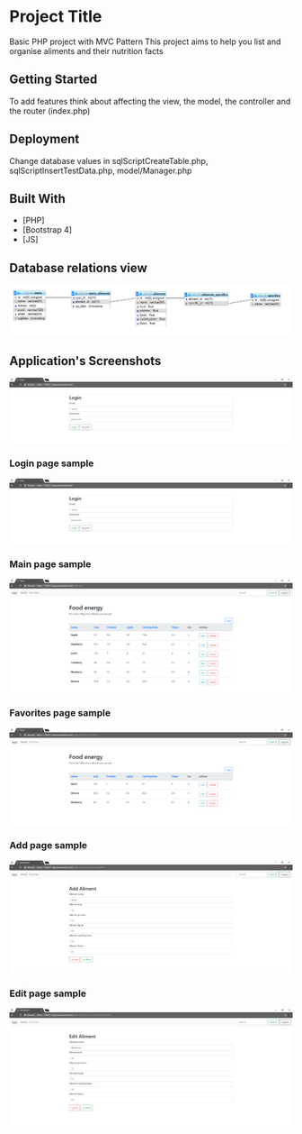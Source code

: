 # Project Title

Basic PHP project with MVC Pattern
This project aims to help you list and organise aliments and their nutrition facts

## Getting Started

To add features think about affecting the view, the model, the controller and the router (index.php)

## Deployment

Change database values in sqlScriptCreateTable.php, sqlScriptInsertTestData.php, model/Manager.php

## Built With

* [PHP]
* [Bootstrap 4]
* [JS]

## Database relations view

![Relations-DB](relations-db.png)

## Application's Screenshots

<img src='login-page.PNG'/>

### Login page sample
![login-page](login-page.PNG)

### Main page sample
![main-page](main-page.png)

### Favorites page sample
![fav-page](fav-page.png)

### Add page sample
![add-page](add-page.png)

### Edit page sample
![edit-page](edit-page.png)


